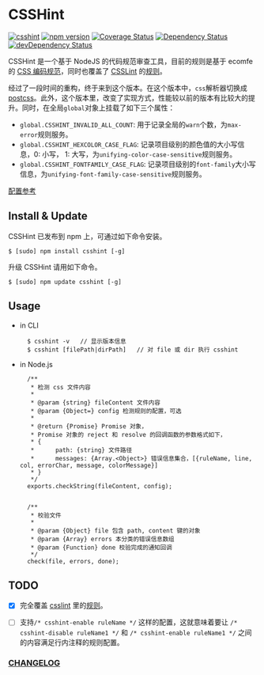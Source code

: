 CSSHint
===
[![csshint](https://travis-ci.org/ecomfe/node-csshint.svg?branch=master)](https://travis-ci.org/ecomfe/node-csshint)
[![npm version](https://badge.fury.io/js/csshint.svg)](http://badge.fury.io/js/csshint)
[![Coverage Status](https://img.shields.io/coveralls/ecomfe/node-csshint.svg?style=flat)](https://coveralls.io/r/ecomfe/node-csshint)
[![Dependency Status](https://david-dm.org/ecomfe/node-csshint.png)](https://david-dm.org/ecomfe/node-csshint)
[![devDependency Status](https://david-dm.org/ecomfe/node-csshint/dev-status.png)](https://david-dm.org/ecomfe/node-csshint#info=devDependencies)

CSSHint 是一个基于 NodeJS 的代码规范审查工具，目前的规则是基于 ecomfe 的 [CSS 编码规范](https://github.com/ecomfe/spec/blob/master/css-style-guide.md)，同时也覆盖了 [CSSLint](https://github.com/CSSLint/csslint) 的[规则](https://github.com/CSSLint/csslint/wiki/Rules)。

经过了一段时间的重构，终于来到这个版本。在这个版本中，`css`解析器切换成 [postcss](https://github.com/postcss/postcss)。此外，这个版本里，改变了实现方式，性能较以前的版本有比较大的提升。同时，在全局`global`对象上挂载了如下三个属性：

- `global.CSSHINT_INVALID_ALL_COUNT`: 用于记录全局的`warn`个数，为`max-error`规则服务。
- `global.CSSHINT_HEXCOLOR_CASE_FLAG`: 记录项目级别的颜色值的大小写信息，0: 小写， 1: 大写，为`unifying-color-case-sensitive`规则服务。
- `global.CSSHINT_FONTFAMILY_CASE_FLAG`: 记录项目级别的`font-family`大小写信息，为`unifying-font-family-case-sensitive`规则服务。

[配置参考](https://github.com/ecomfe/node-csshint/blob/master/lib/config.js)


Install & Update
-------

CSSHint 已发布到 npm 上，可通过如下命令安装。

    $ [sudo] npm install csshint [-g]

升级 CSSHint 请用如下命令。

    $ [sudo] npm update csshint [-g]
    

Usage
------

- in CLI
	
		$ csshint -v   // 显示版本信息
		$ csshint [filePath|dirPath]   // 对 file 或 dir 执行 csshint 		
- in Node.js
        
    	/**
	     * 检测 css 文件内容
	     *
	     * @param {string} fileContent 文件内容
	     * @param {Object=} config 检测规则的配置，可选
	     *
	     * @return {Promise} Promise 对象，
	     * Promise 对象的 reject 和 resolve 的回调函数的参数格式如下，
	     * {
	     * 		path: {string} 文件路径
	     * 		messages: {Array.<Object>} 错误信息集合，[{ruleName, line, col, errorChar, message, colorMessage}]
	     * }
	     */
	    exports.checkString(fileContent, config);
    
    
	    /**
	     * 校验文件
	     *
	     * @param {Object} file 包含 path, content 键的对象
	     * @param {Array} errors 本分类的错误信息数组
	     * @param {Function} done 校验完成的通知回调
	     */
	    check(file, errors, done);
 

TODO
------

- [x] 完全覆盖 [csslint](https://github.com/CSSLint/csslint) 里的[规则](https://github.com/CSSLint/csslint/wiki/Rules)。
- [ ] 支持`/* csshint-enable ruleName */` 这样的配置，这就意味着要让 `/* csshint-disable ruleName1 */` 和 `/* csshint-enable ruleName1 */` 之间的内容满足行内注释的规则配置。


### [CHANGELOG](https://github.com/ecomfe/node-csshint/blob/master/CHANGELOG.md)
